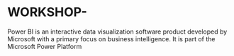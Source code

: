 # WORKSHOP-
Power BI is an interactive data visualization software product developed by Microsoft with a primary focus on business intelligence. It is part of the Microsoft Power Platform
